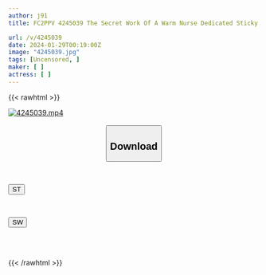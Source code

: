 ```yaml
---
author: j91
title: FC2PPV 4245039 The Secret Work Of A Warm Nurse Dedicated Sticky Blowjob, Quick Blowjob, 4-Person Slashing, Continuous Cum Swallowing ☆ Climax Finish With Raw Sex And Creampie Without Worrying About Passing Trains ☆ Innocent Fair-Skinned Nurse Haruka (Vol.3)

url: /v/4245039
date: 2024-01-29T00:19:00Z
image: "4245039.jpg"
tags: [Uncensored, ]
maker: [ ]
actress: [ ]
---
```



{{< rawhtml >}}

<div class="video" data-videoid="OogGGJ87rmcZ0vz">
    <a href="javascript:;">
        <img src="/v/4245039/4245039.jpg" width="WIDTH" height="HEIGHT" alt="4245039.mp4" loading="lazy">
    </a>
</div>

<script type="text/javascript" src="https://j91.asia/asset/on-demand-st.js"></script>

<br>
  <link rel="stylesheet" href="https://j91.asia/asset/bs5.css">
  
  <center>
  <button class="btn btn-primary" type="button" data-bs-toggle="collapse" data-bs-target=".multi-collapse" aria-expanded="false" aria-controls="multiCollapseExample1 multiCollapseExample2"><h2>Download</h2></button></center>
</p>
<div class="row">
  <div class="col">
    <div class="collapse multi-collapse" id="multiCollapseExample1">
      <div class="card card-body">
	      	      <br>
<div class="buttons">  
<p><a href="https://streamtape.to/v/OogGGJ87rmcZ0vz" target="_blank"><button class="btn-hover color-3"><i class="fa fa-download"></i> ST</button></a></p></div>
    </div>
  </div>
</div>
  <div class="col">
    <div class="collapse multi-collapse" id="multiCollapseExample2">
      <div class="card card-body">
	      <br>
<div class="buttons">
<p><a href="https://flaswish.com/0omn6g31myis" target="_blank"><button class="btn-hover color-2"><i class="fa fa-download"></i> SW</button></a></p></div>
<br><br>
      </div>
    </div>
  </div>
</div>

{{< /rawhtml >}}
